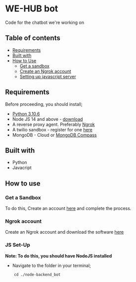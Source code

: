 # WE-HUB bot

Code for the chatbot we're working on

## Table of contents

- [Requirements](#requirements)
- [Built with](#built-with)
- [How to Use](#how-to-use)
    - [Get a sandbox](#get-a-sandbox)
    - [Create an Ngrok account](#ngrok-account)
    - [Setting up javascript server](#js-set-up)

## Requirements

Before proceeding, you should install;

- [Python 3.10.6](https://www.python.org/downloads/release/python-3106/)
- Node JS 14 and above - [download](https://nodejs.org/en/download/)
- A reverse proxy agent. Preferably [Ngrok](https://ngrok.com/)
- A twilio sandbox - register for one [here](https://www.twilio.com/docs/whatsapp/sandbox)
- MongoDB - Cloud or [MongoDB Compass](https://www.mongodb.com/try/download/compass)

## Built with

- Python
- Javacript

## How to use

### Get a Sandbox

To do this, Create an account [here](https://www.twilio.com/docs/whatsapp/sandbox) and complete the process.

### Ngrok account

Create an Ngrok account and download the software [here](https://ngrok.com/)

### JS Set-Up

**Note: To do this, you should have NodeJS installed**
- Navigate to the folder in your terminal;

```shell
    cd ./node-backend_bot
```